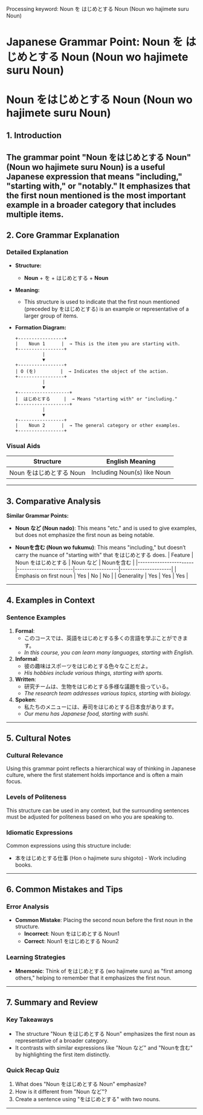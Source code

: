 Processing keyword: Noun を はじめとする Noun (Noun wo hajimete suru Noun)
# Japanese Grammar Point: Noun を はじめとする Noun (Noun wo hajimete suru Noun)
# Noun をはじめとする Noun (Noun wo hajimete suru Noun)
## 1. Introduction
The grammar point "Noun をはじめとする Noun" (Noun wo hajimete suru Noun) is a useful Japanese expression that means "including," "starting with," or "notably." It emphasizes that the first noun mentioned is the most important example in a broader category that includes multiple items.
---
## 2. Core Grammar Explanation
### Detailed Explanation
- **Structure:**
  - **Noun** + を + はじめとする + **Noun**
  
- **Meaning:**
  - This structure is used to indicate that the first noun mentioned (preceded by をはじめとする) is an example or representative of a larger group of items.
  
- **Formation Diagram:**
  
  ```
  +-----------------+
  |    Noun 1      |  → This is the item you are starting with.
  +-----------------+
            |
            ▼
  +-----------------+
  | O (を)         |  → Indicates the object of the action.
  +-----------------+
            |
            ▼
  +-------------------+
  |  はじめとする     |  → Means "starting with" or "including."
  +-------------------+
            |
            ▼
  +-----------------+
  |    Noun 2      |  → The general category or other examples.
  +-----------------+
  ```
### Visual Aids
| Structure                            | English Meaning                       |
|--------------------------------------|---------------------------------------|
| Noun をはじめとする Noun           | Including Noun(s) like Noun          |
---
## 3. Comparative Analysis
**Similar Grammar Points:**
- **Noun など (Noun nado)**: This means "etc." and is used to give examples, but does not emphasize the first noun as being notable.
  
- **Nounを含む (Noun wo fukumu)**: This means "including," but doesn’t carry the nuance of "starting with" that をはじめとする does.
| Feature               | Noun をはじめとする     | Noun など         | Nounを含む         |
|-----------------------|-----------------------|------------------|---------------------|
| Emphasis on first noun | Yes                    | No               | No                  |
| Generality            | Yes                    | Yes              | Yes                 |
---
## 4. Examples in Context
### Sentence Examples
1. **Formal**:
   - このコースでは、英語をはじめとする多くの言語を学ぶことができます。
   - *In this course, you can learn many languages, starting with English.*
2. **Informal**:
   - 彼の趣味はスポーツをはじめとする色々なことだよ。
   - *His hobbies include various things, starting with sports.*
3. **Written**:
   - 研究チームは、生物をはじめとする多様な議題を扱っている。
   - *The research team addresses various topics, starting with biology.*
4. **Spoken**:
   - 私たちのメニューには、寿司をはじめとする日本食があります。
   - *Our menu has Japanese food, starting with sushi.*
---
## 5. Cultural Notes
### Cultural Relevance
Using this grammar point reflects a hierarchical way of thinking in Japanese culture, where the first statement holds importance and is often a main focus. 
### Levels of Politeness
This structure can be used in any context, but the surrounding sentences must be adjusted for politeness based on who you are speaking to.
### Idiomatic Expressions
Common expressions using this structure include:
- 本をはじめとする仕事 (Hon o hajimete suru shigoto) - Work including books.
---
## 6. Common Mistakes and Tips
### Error Analysis
- **Common Mistake**: Placing the second noun before the first noun in the structure.
  - **Incorrect**: Noun をはじめとする Noun1
  - **Correct**: Noun1 をはじめとする Noun2
### Learning Strategies
- **Mnemonic**: Think of をはじめとする (wo hajimete suru) as "first among others," helping to remember that it emphasizes the first noun.
---
## 7. Summary and Review
### Key Takeaways
- The structure "Noun をはじめとする Noun" emphasizes the first noun as representative of a broader category.
- It contrasts with similar expressions like "Noun など" and "Nounを含む" by highlighting the first item distinctly.
### Quick Recap Quiz
1. What does "Noun をはじめとする Noun" emphasize?
2. How is it different from "Noun など"?
3. Create a sentence using "をはじめとする" with two nouns.
---
